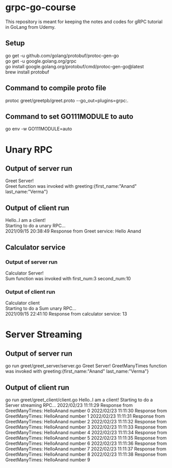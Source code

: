 # grpc-go-course
This repository is meant for keeping the notes and codes for gRPC tutorial in GoLang from Udemy.

## Setup
go get -u github.com/golang/protobuf/protoc-gen-go  
go get -u google.golang.org/grpc  
go install google.golang.org/protobuf/cmd/protoc-gen-go@latest  
brew install protobuf  

## Command to compile proto file
protoc greet/greetpb/greet.proto --go_out=plugins=grpc:.  

## Command to set GO111MODULE to auto
go env -w GO111MODULE=auto

# Unary RPC
## Output of server run
Greet Server!  
Greet function was invoked with greeting:{first_name:"Anand" last_name:"Verma"}  
## Output of client run
Hello..I am a client!  
Starting to do a unary RPC...  
2021/09/15 20:38:49 Response from Greet service: Hello Anand  
## Calculator service
### Output of server run
Calculator Server!  
Sum function was invoked with first_num:3  second_num:10  
### Output of client run
Calculator client  
Starting to do a Sum unary RPC...  
2021/09/15 22:41:10 Response from calculator service: 13  

# Server Streaming
## Output of server run
go run greet/greet_server/server.go
Greet Server!
GreetManyTimes function was invoked with greeting:{first_name:"Anand"  last_name:"Verma"}

## Output of client run
go run greet/greet_client/client.go
Hello..I am a client!
Starting to do a Server streaming RPC...
2022/02/23 11:11:29 Response from GreetManyTimes: HelloAnand number 0
2022/02/23 11:11:30 Response from GreetManyTimes: HelloAnand number 1
2022/02/23 11:11:31 Response from GreetManyTimes: HelloAnand number 2
2022/02/23 11:11:32 Response from GreetManyTimes: HelloAnand number 3
2022/02/23 11:11:33 Response from GreetManyTimes: HelloAnand number 4
2022/02/23 11:11:34 Response from GreetManyTimes: HelloAnand number 5
2022/02/23 11:11:35 Response from GreetManyTimes: HelloAnand number 6
2022/02/23 11:11:36 Response from GreetManyTimes: HelloAnand number 7
2022/02/23 11:11:37 Response from GreetManyTimes: HelloAnand number 8
2022/02/23 11:11:38 Response from GreetManyTimes: HelloAnand number 9
